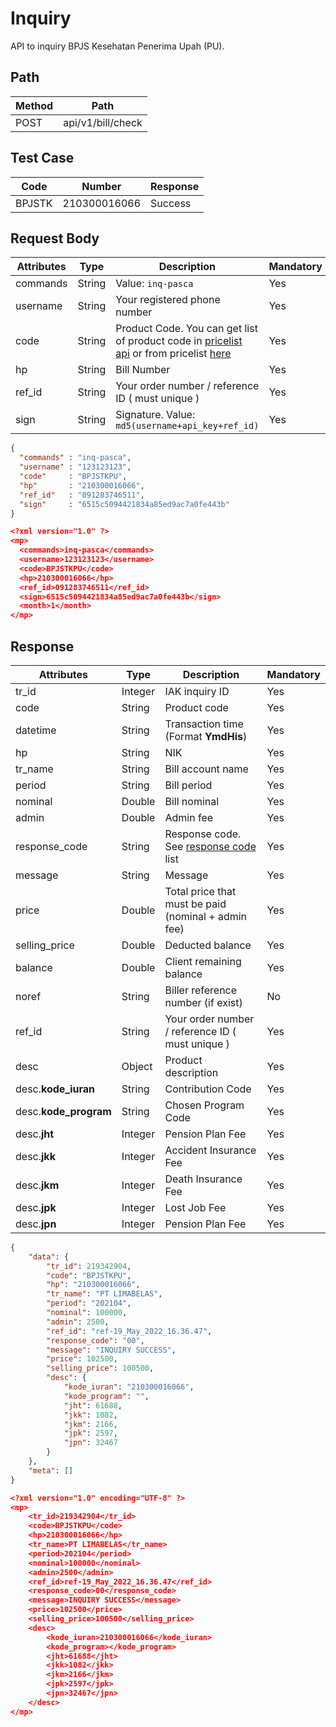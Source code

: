 # Inquiry

API to inquiry BPJS Kesehatan Penerima Upah (PU).

## Path

Method | Path
---------|----------
POST | api/v1/bill/check

## Test Case

Code | Number | Response
---------|----------|---------
BPJSTK | 210300016066 | Success

## Request Body

<!-- title: Request Attributes -->
Attributes | Type | Description | Mandatory
---------|----------|---------|----------
commands | String | Value: `inq-pasca` | Yes
username | String | Your registered phone number | Yes
code | String | Product Code. You can get list of product code in [pricelist api](../../../price-list.md) or from pricelist [here](https://iak.id/webapp/pricelist) | Yes
hp | String | Bill Number | Yes
ref_id | String | Your order number / reference ID ( must unique ) | Yes
sign | String | Signature. Value: `md5(username+api_key+ref_id)` | Yes

<!--
type: tab
title: JSON
-->

```json
{
  "commands" : "inq-pasca",
  "username" : "123123123",
  "code"     : "BPJSTKPU",
  "hp"       : "210300016066",
  "ref_id"   : "091283746511",
  "sign"     : "6515c5094421834a85ed9ac7a0fe443b"
}
```

<!--
type: tab
title: XML
-->

```json
<?xml version="1.0" ?>
<mp>
  <commands>inq-pasca</commands>
  <username>123123123</username>
  <code>BPJSTKPU</code>
  <hp>210300016066</hp>
  <ref_id>091283746511</ref_id>
  <sign>6515c5094421834a85ed9ac7a0fe443b</sign>
  <month>1</month>
</mp>
```
<!-- type: tab-end -->

## Response

<!-- title: Response Attributes -->
Attributes | Type | Description | Mandatory
---------|----------|---------|----------
tr_id | Integer | IAK inquiry ID | Yes
code | String | Product code | Yes
datetime | String | Transaction time (Format **YmdHis**) | Yes
hp | String | NIK | Yes
tr_name | String | Bill account name | Yes
period | String | Bill period | Yes
nominal | Double | Bill nominal | Yes
admin | Double | Admin fee | Yes
response_code | String | Response code. See [response code](../../../../response-code.md) list | Yes
message | String | Message | Yes
price | Double | Total price that must be paid (nominal + admin fee) | Yes
selling_price | Double | Deducted balance | Yes
balance | Double | Client remaining balance | Yes
noref | String | Biller reference number (if exist) | No
ref_id | String | Your order number / reference ID ( must unique ) | Yes
desc | Object | Product description | Yes
desc.**kode_iuran** | String | 	Contribution Code | Yes
desc.**kode_program** | String | 	Chosen Program Code | Yes
desc.**jht** | Integer | 	Pension Plan Fee | Yes
desc.**jkk** | Integer | 	Accident Insurance Fee | Yes
desc.**jkm** | Integer | 	Death Insurance Fee | Yes
desc.**jpk** | Integer | 	Lost Job Fee | Yes
desc.**jpn** | Integer | 	Pension Plan Fee | Yes

<!--
type: tab
title: JSON
-->

```json
{
	"data": {
		"tr_id": 219342904,
		"code": "BPJSTKPU",
		"hp": "210300016066",
		"tr_name": "PT LIMABELAS",
		"period": "202104",
		"nominal": 100000,
		"admin": 2500,
		"ref_id": "ref-19_May_2022_16.36.47",
		"response_code": "00",
		"message": "INQUIRY SUCCESS",
		"price": 102500,
		"selling_price": 100500,
		"desc": {
			"kode_iuran": "210300016066",
			"kode_program": "",
			"jht": 61688,
			"jkk": 1082,
			"jkm": 2166,
			"jpk": 2597,
			"jpn": 32467
		}
	},
	"meta": []
}

```

<!--
type: tab
title: XML
-->

```json
<?xml version="1.0" encoding="UTF-8" ?>
<mp>
	<tr_id>219342904</tr_id>
	<code>BPJSTKPU</code>
	<hp>210300016066</hp>
	<tr_name>PT LIMABELAS</tr_name>
	<period>202104</period>
	<nominal>100000</nominal>
	<admin>2500</admin>
	<ref_id>ref-19_May_2022_16.36.47</ref_id>
	<response_code>00</response_code>
	<message>INQUIRY SUCCESS</message>
	<price>102500</price>
	<selling_price>100500</selling_price>
	<desc>
		<kode_iuran>210300016066</kode_iuran>
		<kode_program></kode_program>
		<jht>61688</jht>
		<jkk>1082</jkk>
		<jkm>2166</jkm>
		<jpk>2597</jpk>
		<jpn>32467</jpn>
	</desc>
</mp>
```
<!-- type: tab-end -->